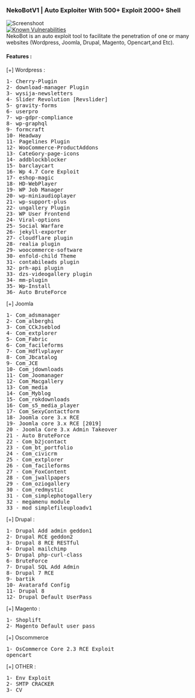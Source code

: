 ### NekoBotV1 | Auto Exploiter With 500+ Exploit 2000+ Shell 
![Screenshoot](/screenshoot-neko.png)<br>
[![Known Vulnerabilities](https://snyk.io/test/github/ddr01d3k4/NekoBotV1/badge.svg?targetFile=Tools/amz/composer.lock)](https://snyk.io/test/github/ddr01d3k4/NekoBotV1?targetFile=Tools/amz/composer.lock)<br>
NekoBot is an auto exploit tool to facilitate the penetration of one or many websites (Wordpress, Joomla, Drupal, Magento, Opencart,and Etc). 
<br>
#### Features :
[+] Wordpress :
<pre>
1- Cherry-Plugin
2- download-manager Plugin
3- wysija-newsletters
4- Slider Revolution [Revslider]
5- gravity-forms
6- userpro
7- wp-gdpr-compliance
8- wp-graphql
9- formcraft
10- Headway
11- Pagelines Plugin
12- WooCommerce-ProductAddons
13- CateGory-page-icons
14- addblockblocker
15- barclaycart
16- Wp 4.7 Core Exploit
17- eshop-magic
18- HD-WebPlayer
19- WP Job Manager
20- wp-miniaudioplayer
21- wp-support-plus
22- ungallery Plugin
23- WP User Frontend
24- Viral-options
25- Social Warfare
26- jekyll-exporter
27- cloudflare plugin
28- realia plugin
29- woocommerce-software
30- enfold-child Theme
31- contabileads plugin
32- prh-api plugin
33- dzs-videogallery plugin
34- mm-plugin
35- Wp-Install
36- Auto BruteForce
</pre>
[+] Joomla
<pre>
1- Com_adsmanager
2- Com_alberghi
3- Com_CCkJseblod
4- Com_extplorer
5- Com_Fabric
6- Com_facileforms
7- Com_Hdflvplayer
8- Com_Jbcatalog
9- Com_JCE
10- Com_jdownloads
11- Com_Joomanager
12- Com_Macgallery
13- Com_media
14- Com_Myblog
15- Com_rokdownloads
16- Com_s5_media_player
17- Com_SexyContactform
18- Joomla core 3.x RCE
19- Joomla core 3.x RCE [2019]
20 - Joomla Core 3.x Admin Takeover
21 - Auto BruteForce
22 - Com_b2jcontact
23 - Com_bt_portfolio
24 - Com_civicrm
25 - Com_extplorer
26 - Com_facileforms
27 - Com_FoxContent
28 - Com_jwallpapers
29 - Com_oziogallery
30 - Com_redmystic
31 - Com_simplephotogallery
32 - megamenu module
33 - mod_simplefileuploadv1
</pre>
[+] Drupal :
<pre>
1- Drupal Add admin geddon1
2- Drupal RCE geddon2
3- Drupal 8 RCE RESTful
4- Drupal mailchimp
5- Drupal php-curl-class
6- BruteForce
7- Drupal SQL Add Admin
8- Drupal 7 RCE
9- bartik
10- Avatarafd Config
11- Drupal 8
12- Drupal Default UserPass
</pre>
[+] Magento :
<pre>
1- Shoplift
2- Magento Default user pass
</pre>
[+] Oscommerce
<pre>
1- OsCommerce Core 2.3 RCE Exploit
opencart
</pre>
[+] OTHER :
<pre>
1- Env Exploit
2- SMTP CRACKER
3- CV
</pre>
